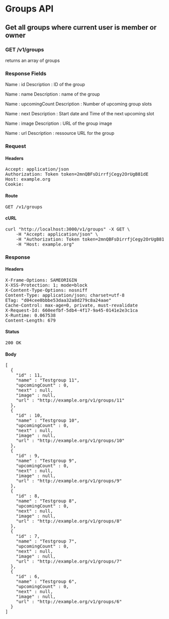 # Groups API

## Get all groups where current user is member or owner

### GET /v1/groups

returns an array of groups

### Response Fields

Name : id
Description : ID of the group

Name : name
Description : name of the group

Name : upcomingCount
Description : Number of upcoming group slots

Name : next
Description : Start date and Time of the next upcoming slot

Name : image
Description : URL of the group image

Name : url
Description : ressource URL for the group

### Request

#### Headers

<pre>Accept: application/json
Authorization: Token token=2mnQBFsDirrfjCegy2OrUgB81dE
Host: example.org
Cookie: </pre>

#### Route

<pre>GET /v1/groups</pre>

#### cURL

<pre class="request">curl &quot;http://localhost:3000/v1/groups&quot; -X GET \
	-H &quot;Accept: application/json&quot; \
	-H &quot;Authorization: Token token=2mnQBFsDirrfjCegy2OrUgB81dE&quot; \
	-H &quot;Host: example.org&quot;</pre>

### Response

#### Headers

<pre>X-Frame-Options: SAMEORIGIN
X-XSS-Protection: 1; mode=block
X-Content-Type-Options: nosniff
Content-Type: application/json; charset=utf-8
ETag: &quot;d04cee0bbbe53daa32a8d279c8a24aae&quot;
Cache-Control: max-age=0, private, must-revalidate
X-Request-Id: 660eefbf-5db4-4f17-9a45-0141e2e3c1ca
X-Runtime: 0.067538
Content-Length: 679</pre>

#### Status

<pre>200 OK</pre>

#### Body

<pre>[
  {
    "id" : 11,
    "name" : "Testgroup 11",
    "upcomingCount" : 0,
    "next" : null,
    "image" : null,
    "url" : "http://example.org/v1/groups/11"
  },
  {
    "id" : 10,
    "name" : "Testgroup 10",
    "upcomingCount" : 0,
    "next" : null,
    "image" : null,
    "url" : "http://example.org/v1/groups/10"
  },
  {
    "id" : 9,
    "name" : "Testgroup 9",
    "upcomingCount" : 0,
    "next" : null,
    "image" : null,
    "url" : "http://example.org/v1/groups/9"
  },
  {
    "id" : 8,
    "name" : "Testgroup 8",
    "upcomingCount" : 0,
    "next" : null,
    "image" : null,
    "url" : "http://example.org/v1/groups/8"
  },
  {
    "id" : 7,
    "name" : "Testgroup 7",
    "upcomingCount" : 0,
    "next" : null,
    "image" : null,
    "url" : "http://example.org/v1/groups/7"
  },
  {
    "id" : 6,
    "name" : "Testgroup 6",
    "upcomingCount" : 0,
    "next" : null,
    "image" : null,
    "url" : "http://example.org/v1/groups/6"
  }
]</pre>
